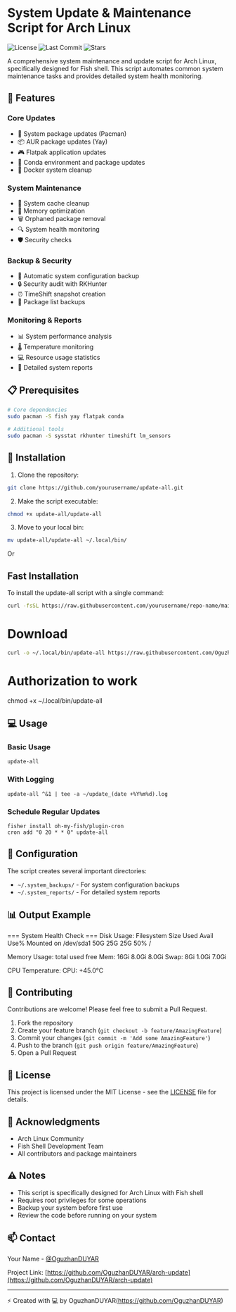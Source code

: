 
# System Update & Maintenance Script for Arch Linux

![License](https://img.shields.io/github/license/OguzhanDUYAR/arch-update)
![Last Commit](https://img.shields.io/github/last-commit/OguzhanDUYAR/arch-update)
![Stars](https://img.shields.io/github/stars/OguzhanDUYAR/arch-update)

A comprehensive system maintenance and update script for Arch Linux, specifically designed for Fish shell. This script automates common system maintenance tasks and provides detailed system health monitoring.

## 🚀 Features

### Core Updates
- 🔄 System package updates (Pacman)
- 📦 AUR package updates (Yay)
- 🎮 Flatpak application updates
- 🐍 Conda environment and package updates
- 🐋 Docker system cleanup

### System Maintenance
- 🧹 System cache cleanup
- 💾 Memory optimization
- 🗑️ Orphaned package removal
- 🔍 System health monitoring
- 🛡️ Security checks

### Backup & Security
- 💽 Automatic system configuration backup
- 🔒 Security audit with RKHunter
- ⏰ TimeShift snapshot creation
- 📜 Package list backups

### Monitoring & Reports
- 📊 System performance analysis
- 🌡️ Temperature monitoring
- 💻 Resource usage statistics
- 📝 Detailed system reports

## 📋 Prerequisites

```bash
# Core dependencies
sudo pacman -S fish yay flatpak conda

# Additional tools
sudo pacman -S sysstat rkhunter timeshift lm_sensors
```

## 🔧 Installation

1. Clone the repository:
```bash
git clone https://github.com/yourusername/update-all.git
```

2. Make the script executable:
```bash
chmod +x update-all/update-all
```

3. Move to your local bin:
```bash
mv update-all/update-all ~/.local/bin/
```
Or

## Fast Installation

To install the update-all script with a single command:

```bash
curl -fsSL https://raw.githubusercontent.com/yourusername/repo-name/main/install.sh | bash
```
# Download
```bash
curl -o ~/.local/bin/update-all https://raw.githubusercontent.com/OguzhanDUYAR/arch-update/main/update-all
```
# Authorization to work
chmod +x ~/.local/bin/update-all

## 💻 Usage

### Basic Usage
```fish
update-all
```

### With Logging
```fish
update-all ^&1 | tee -a ~/update_(date +%Y%m%d).log
```

### Schedule Regular Updates
```fish
fisher install oh-my-fish/plugin-cron
cron add "0 20 * * 0" update-all
```

## 📝 Configuration

The script creates several important directories:
- `~/.system_backups/` - For system configuration backups
- `~/.system_reports/` - For detailed system reports

## 📊 Output Example


=== System Health Check ===
Disk Usage:
Filesystem      Size  Used Avail Use% Mounted on
/dev/sda1       50G   25G   25G  50% /

Memory Usage:
              total        used        free
Mem:           16Gi       8.0Gi       8.0Gi
Swap:          8Gi        1.0Gi       7.0Gi

CPU Temperature:
CPU: +45.0°C


## 🤝 Contributing

Contributions are welcome! Please feel free to submit a Pull Request.

1. Fork the repository
2. Create your feature branch (`git checkout -b feature/AmazingFeature`)
3. Commit your changes (`git commit -m 'Add some AmazingFeature'`)
4. Push to the branch (`git push origin feature/AmazingFeature`)
5. Open a Pull Request

## 📜 License

This project is licensed under the MIT License - see the [LICENSE](LICENSE) file for details.

## 🙏 Acknowledgments

- Arch Linux Community
- Fish Shell Development Team
- All contributors and package maintainers

## ⚠️ Notes

- This script is specifically designed for Arch Linux with Fish shell
- Requires root privileges for some operations
- Backup your system before first use
- Review the code before running on your system

## 📫 Contact

Your Name - [@OguzhanDUYAR](https://twitter.com/OguzhanDUYAR)

Project Link: [https://github.com/OguzhanDUYAR/arch-update](https://github.com/OguzhanDUYAR/arch-update)

---

⚡ Created with 💻 by OguzhanDUYAR(https://github.com/OguzhanDUYAR)
